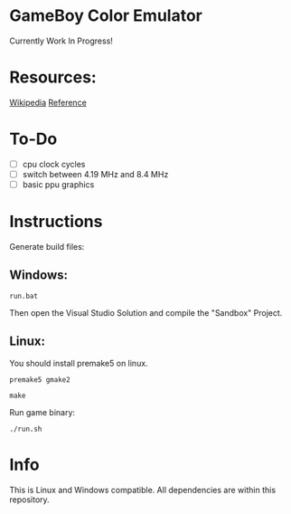 # GameBoy Color Emulator

Currently Work In Progress!

# Resources:
<a href="https://en.wikipedia.org/wiki/Game_Boy_Color">Wikipedia</a>
<a href="https://gbdev.io/pandocs/Specifications.html">Reference</a>

# To-Do

- [ ] cpu clock cycles
- [ ] switch between 4.19 MHz and 8.4 MHz
- [ ] basic ppu graphics

# Instructions

Generate build files:

## Windows:

```run.bat```

Then open the Visual Studio Solution and compile the "Sandbox" Project.

## Linux:

You should install premake5 on linux.

```premake5 gmake2```

```make```

Run game binary:

```./run.sh```

# Info
This is Linux and Windows compatible. All dependencies are within this repository.
